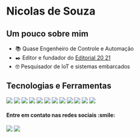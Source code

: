 <h1>Nicolas de Souza</h1> 

<h2>Um pouco sobre mim</h2>

- :books: Quase Engenheiro de Controle e Automação  
- :black_nib: Editor e fundador do [Editorial 20 21](editorial2021.com)
- :nerd_face: Pesquisador de IoT e sistemas embarcados

<h2>Tecnologias e Ferramentas</h2>
<p>
  <img src="https://img.shields.io/badge/C-00599C?style=for-the-badge&logo=c&logoColor=white">
  <img src="https://img.shields.io/badge/C%2B%2B-00599C?style=for-the-badge&logo=c%2B%2B&logoColor=white">
  <img src="https://img.shields.io/badge/C%23-239120?style=for-the-badge&logo=c-sharp&logoColor=white"> 
  <img src="https://img.shields.io/badge/.NET-5C2D91?style=for-the-badge&logo=.net&logoColor=white">
  
  <img src="https://img.shields.io/badge/Python-14354C?style=for-the-badge&logo=python&logoColor=white">
  <img src="https://img.shields.io/badge/Flask-000000?style=for-the-badge&logo=flask&logoColor=white">
  
  <img src="https://img.shields.io/badge/AngularJS-E23237?style=for-the-badge&logo=angularjs&logoColor=white">
  <img src="https://img.shields.io/badge/TypeScript-007ACC?style=for-the-badge&logo=typescript&logoColor=white">
  
  <img src ="https://img.shields.io/badge/JavaScript-323330?style=for-the-badge&logo=javascript&logoColor=F7DF1E">
  <img src="https://img.shields.io/badge/HTML5-E34F26?style=for-the-badge&logo=html5&logoColor=white">
  <img src="https://img.shields.io/badge/CSS3-1572B6?style=for-the-badge&logo=css3&logoColor=white">
  
  <img src="https://img.shields.io/badge/Microsoft_SQL_Server-CC2927?style=for-the-badge&logo=microsoft-sql-server&logoColor=white">
  
</p>



<h4>Entre em contato nas redes sociais :smile:</h4>
  
[<img src="https://img.shields.io/badge/LinkedIn-blue?style=flat&logo=linkedin&labelColor=blue">](http://www.linkedin.com/in/nicolas-de-souza)
[<img src="https://img.shields.io/badge/Medium-black?style=flat&logo=medium&labelColor=black">](http://medium.com/@nicolas_jsouza)
